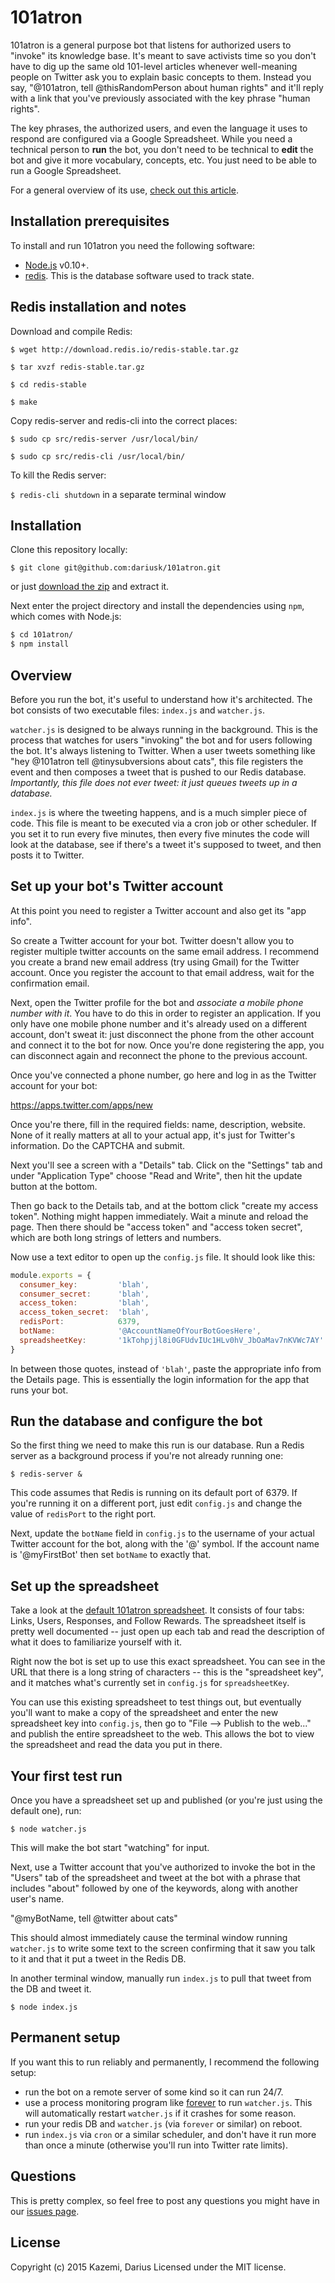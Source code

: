 # 101atron

101atron is a general purpose bot that listens for authorized users to "invoke" its knowledge base. It's meant to save activists time so you don't have to dig up the same old 101-level articles whenever well-meaning people on Twitter ask you to explain basic concepts to them. Instead you say, "@101atron, tell @thisRandomPerson about human rights" and it'll reply with a link that you've previously associated with the key phrase "human rights".

The key phrases, the authorized users, and even the language it uses to respond are configured via a Google Spreadsheet. While you need a technical person to **run** the bot, you don't need to be technical to **edit** the bot and give it more vocabulary, concepts, etc. You just need to be able to run a Google Spreadsheet.

For a general overview of its use, [check out this article](http://feeltrain.com/blog/stay-woke/).

## Installation prerequisites

To install and run 101atron you need the following software:

* [Node.js](https://nodejs.org/) v0.10+.
* [redis](https://redis.io/topics/quickstart). This is the database software used to track state.

## Redis installation and notes

Download and compile Redis:

`$ wget http://download.redis.io/redis-stable.tar.gz`

`$ tar xvzf redis-stable.tar.gz`

`$ cd redis-stable`

`$ make`

Copy redis-server and redis-cli into the correct places:

`$ sudo cp src/redis-server /usr/local/bin/`

`$ sudo cp src/redis-cli /usr/local/bin/`

To kill the Redis server:

`$ redis-cli shutdown` in a separate terminal window

## Installation
Clone this repository locally:

`$ git clone git@github.com:dariusk/101atron.git`

or just [download the zip](https://github.com/dariusk/101atron/archive/master.zip) and extract it.

Next enter the project directory and install the dependencies using `npm`, which comes with Node.js:

```bash
$ cd 101atron/
$ npm install
```

## Overview

Before you run the bot, it's useful to understand how it's architected. The bot consists of two executable files: `index.js` and `watcher.js`.

`watcher.js` is designed to be always running in the background. This is the process that watches for users "invoking" the bot and for users following the bot. It's always listening to Twitter. When a user tweets something like "hey @101atron tell @tinysubversions about cats", this file registers the event and then composes a tweet that is pushed to our Redis database. *Importantly, this file does not ever tweet: it just queues tweets up in a database.*

`index.js` is where the tweeting happens, and is a much simpler piece of code. This file is meant to be executed via a cron job or other scheduler. If you set it to run every five minutes, then every five minutes the code will look at the database, see if there's a tweet it's supposed to tweet, and then posts it to Twitter.

## Set up your bot's Twitter account

At this point you need to register a Twitter account and also get its "app info".

So create a Twitter account for your bot. Twitter doesn't allow you to register multiple twitter accounts on the same email address. I recommend you create a brand new email address (try using Gmail) for the Twitter account. Once you register the account to that email address, wait for the confirmation email.

Next, open the Twitter profile for the bot and *associate a mobile phone number with it*. You have to do this in order to register an application. If you only have one mobile phone number and it's already used on a different account, don't sweat it: just disconnect the phone from the other account and connect it to the bot for now. Once you're done registering the app, you can disconnect again and reconnect the phone to the previous account.

Once you've connected a phone number, go here and log in as the Twitter account for your bot:

https://apps.twitter.com/apps/new

Once you're there, fill in the required fields: name, description, website. None of it really matters at all to your actual app, it's just for Twitter's information. Do the CAPTCHA and submit.

Next you'll see a screen with a "Details" tab. Click on the "Settings" tab and under "Application Type" choose "Read and Write", then hit the update button at the bottom.

Then go back to the Details tab, and at the bottom click "create my access token". Nothing might happen immediately. Wait a minute and reload the page. Then there should be "access token" and "access token secret", which are both long strings of letters and numbers.

Now use a text editor to open up the `config.js` file. It should look like this:

```javascript
module.exports = {
  consumer_key:         'blah',
  consumer_secret:      'blah',
  access_token:         'blah',
  access_token_secret:  'blah',
  redisPort:            6379,
  botName:              '@AccountNameOfYourBotGoesHere',
  spreadsheetKey:       '1kTohpjjl8i0GFUdvIUc1HLv0hV_JbOaMav7nKVWc7AY'
}
```

In between those quotes, instead of `'blah'`, paste the appropriate info from the Details page. This is essentially the login information for the app that runs your bot.

## Run the database and configure the bot

So the first thing we need to make this run is our database. Run a Redis server as a background process if you're not already running one:

`$ redis-server &`

This code assumes that Redis is running on its default port of 6379. If you're running it on a different port, just edit `config.js` and change the value of `redisPort` to the right port.

Next, update the `botName` field in `config.js` to the username of your actual Twitter account for the bot, along with the '@' symbol. If the account name is '@myFirstBot' then set `botName` to exactly that.

## Set up the spreadsheet

Take a look at the [default 101atron spreadsheet](https://docs.google.com/spreadsheets/d/1kTohpjjl8i0GFUdvIUc1HLv0hV_JbOaMav7nKVWc7AY/edit?usp=sharing). It consists of four tabs: Links, Users, Responses, and Follow Rewards. The spreadsheet itself is pretty well documented -- just open up each tab and read the description of what it does to familiarize yourself with it.

Right now the bot is set up to use this exact spreadsheet. You can see in the URL that there is a long string of characters -- this is the "spreadsheet key", and it matches what's currently set in `config.js` for `spreadsheetKey`.

You can use this existing spreadsheet to test things out, but eventually you'll want to make a copy of the spreadsheet and enter the new spreadsheet key into `config.js`, then go to "File --> Publish to the web..." and publish the entire spreadsheet to the web. This allows the bot to view the spreadsheet and read the data you put in there.

## Your first test run

Once you have a spreadsheet set up and published (or you're just using the default one), run:

`$ node watcher.js`

This will make the bot start "watching" for input.

Next, use a Twitter account that you've authorized to invoke the bot in the "Users" tab of the spreadsheet and tweet at the bot with a phrase that includes "about" followed by one of the keywords, along with another user's name.

"@myBotName, tell @twitter about cats"

This should almost immediately cause the terminal window running `watcher.js` to write some text to the screen confirming that it saw you talk to it and that it put a tweet in the Redis DB.

In another terminal window, manually run `index.js` to pull that tweet from the DB and tweet it.

`$ node index.js`

## Permanent setup

If you want this to run reliably and permanently, I recommend the following setup:

* run the bot on a remote server of some kind so it can run 24/7.
* use a process monitoring program like [forever](https://www.npmjs.com/package/forever) to run `watcher.js`. This will automatically restart `watcher.js` if it crashes for some reason.
* run your redis DB and `watcher.js` (via `forever` or similar) on reboot.
* run `index.js` via `cron` or a similar scheduler, and don't have it run more than once a minute (otherwise you'll run into Twitter rate limits).

## Questions

This is pretty complex, so feel free to post any questions you might have in our [issues page](https://github.com/dariusk/101atron/issues).

## License
Copyright (c) 2015 Kazemi, Darius
Licensed under the MIT license.
